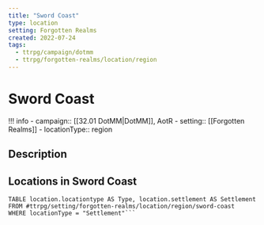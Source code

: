 ```yaml
---
title: "Sword Coast"
type: location
setting: Forgotten Realms
created: 2022-07-24
tags:
  - ttrpg/campaign/dotmm
  - ttrpg/forgotten-realms/location/region
---
```

# Sword Coast

!!! info
    - campaign:: [[32.01 DotMM|DotMM]], AotR
    - setting:: [[Forgotten Realms]]
    - locationType:: region

## Description



## Locations in Sword Coast

```dataview
TABLE location.locationtype AS Type, location.settlement AS Settlement FROM #ttrpg/setting/forgotten-realms/location/region/sword-coast
WHERE locationType = "Settlement"```

